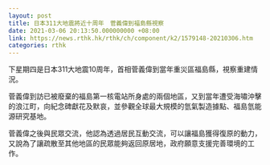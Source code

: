 ```yaml
---
layout: post
title: 日本311大地震將近十周年　菅義偉到福島縣視察
date: 2021-03-06 20:13:50.000000000 +08:00
link: https://news.rthk.hk/rthk/ch/component/k2/1579148-20210306.htm
categories: rthk
---
```


下星期四是日本311大地震10周年，首相菅義偉到當年重災區福島縣，視察重建情況。

菅義偉到訪已被廢棄的福島第一核電站所身處的兩個地區，又到當年遭受海嘯沖擊的浪江町，向紀念碑獻花及默哀，並參觀全球最大規模的氫氣製造據點、福島氫能源研究基地。

菅義偉之後與民眾交流，他認為透過居民互動交流，可以讓福島獲得復原的動力，又說為了讓疏散至其他地區的民眾能夠返回原居地，政府願意支援完善環境的工作。
